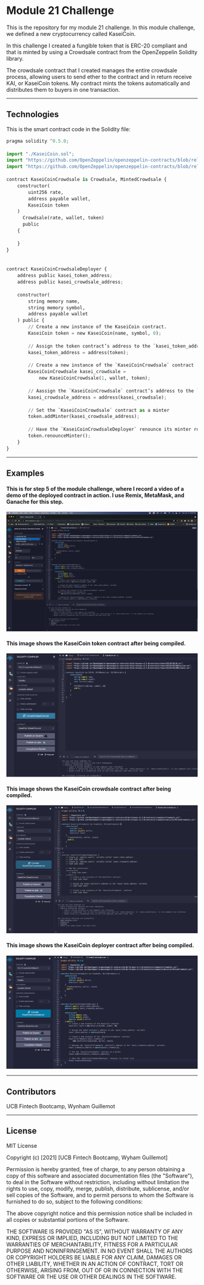 # Module 21 Challenge

This is the repository for my module 21 challenge. In this module challenge, we defined a new cryptocurrency called KaseiCoin.  

In this challenge I created a fungible token that is ERC-20 compliant and that is minted by using a Crowdsale contract from the OpenZeppelin Solidity library. 

The crowdsale contract that I created manages the entire crowdsale process, allowing users to send ether to the contract and in return receive KAI, or KaseiCoin tokens. My contract mints the tokens automatically and distributes them to buyers in one transaction.

---

## Technologies

This is the smart contract code in the Solidity file:

```python
pragma solidity ^0.5.0;

import "./KaseiCoin.sol";
import "https://github.com/OpenZeppelin/openzeppelin-contracts/blob/release-v2.5.0/contracts/crowdsale/Crowdsale.sol";
import "https://github.com/OpenZeppelin/openzeppelin-contracts/blob/release-v2.5.0/contracts/crowdsale/emission/MintedCrowdsale.sol";

contract KaseiCoinCrowdsale is Crowdsale, MintedCrowdsale {
    constructor(
        uint256 rate,
        address payable wallet,
        KaseiCoin token
    )
      Crowdsale(rate, wallet, token)
      public
    {
    
    }
}


contract KaseiCoinCrowdsaleDeployer {
    address public kasei_token_address;
    address public kasei_crowdsale_address;

    constructor(
        string memory name,
        string memory symbol,
        address payable wallet
    ) public {
        // Create a new instance of the KaseiCoin contract.
        KaseiCoin token = new KaseiCoin(name, symbol, 0);
        
        // Assign the token contract’s address to the `kasei_token_address` variable.
        kasei_token_address = address(token);

        // Create a new instance of the `KaseiCoinCrowdsale` contract
        KaseiCoinCrowdsale kasei_crowdsale =
            new KaseiCoinCrowdsale(1, wallet, token);
            
        // Aassign the `KaseiCoinCrowdsale` contract’s address to the `kasei_crowdsale_address` variable.
        kasei_crowdsale_address = address(kasei_crowdsale);

        // Set the `KaseiCoinCrowdsale` contract as a minter
        token.addMinter(kasei_crowdsale_address);
        
        // Have the `KaseiCoinCrowdsaleDeployer` renounce its minter role.
        token.renounceMinter();
    }
}
```

---

## Examples

#### This is for step 5 of the module challenge, where I record a video of a demo of the deployed contract in action. I use Remix, MetaMask, and Ganache for this step.

![deploment_walkthrough](./Execution_Results/deployment_walkthrough.gif)


#### This image shows the KaseiCoin token contract after being compiled.
![ether](./Execution_Results/token_contract.png)


#### This image shows the KaseiCoin crowdsale contract after being compiled.

![transaction](./Execution_Results/crowdsale_contract.png)


#### This image shows the KaseiCoin deployer contract after being compiled.

![recipient](./Execution_Results/deployer_contract.png)


---

## Contributors

UCB Fintech Bootcamp, Wynham Guillemot 

---

## License

MIT License

Copyright (c) [2021] [UCB Fintech Bootcamp, Wyham Guillemot]

Permission is hereby granted, free of charge, to any person obtaining a copy
of this software and associated documentation files (the "Software"), to deal
in the Software without restriction, including without limitation the rights
to use, copy, modify, merge, publish, distribute, sublicense, and/or sell
copies of the Software, and to permit persons to whom the Software is
furnished to do so, subject to the following conditions:

The above copyright notice and this permission notice shall be included in all
copies or substantial portions of the Software.

THE SOFTWARE IS PROVIDED "AS IS", WITHOUT WARRANTY OF ANY KIND, EXPRESS OR
IMPLIED, INCLUDING BUT NOT LIMITED TO THE WARRANTIES OF MERCHANTABILITY,
FITNESS FOR A PARTICULAR PURPOSE AND NONINFRINGEMENT. IN NO EVENT SHALL THE
AUTHORS OR COPYRIGHT HOLDERS BE LIABLE FOR ANY CLAIM, DAMAGES OR OTHER
LIABILITY, WHETHER IN AN ACTION OF CONTRACT, TORT OR OTHERWISE, ARISING FROM,
OUT OF OR IN CONNECTION WITH THE SOFTWARE OR THE USE OR OTHER DEALINGS IN THE
SOFTWARE.
